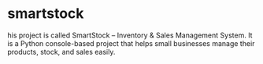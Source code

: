 # smartstock
his project is called SmartStock – Inventory &amp; Sales Management System. It is a Python console-based project that helps small businesses manage their products, stock, and sales easily.
